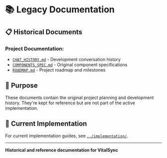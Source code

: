 # 📚 Legacy Documentation

## 📋 **Historical Documents**

### **Project Documentation:**
- [`CHAT_HISTORY.md`](CHAT_HISTORY.md) - Development conversation history
- [`COMPONENTS_SPEC.md`](COMPONENTS_SPEC.md) - Original component specifications
- [`ROADMAP.md`](ROADMAP.md) - Project roadmap and milestones

## 🎯 **Purpose**

These documents contain the original project planning and development history. They're kept for reference but are not part of the active implementation.

## 📱 **Current Implementation**

For current implementation guides, see [`../implementation/`](../implementation/).

---

**Historical and reference documentation for VitalSync**
